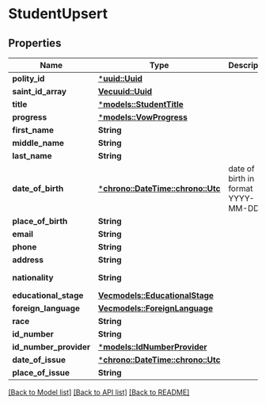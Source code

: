 # StudentUpsert

## Properties
Name | Type | Description | Notes
------------ | ------------- | ------------- | -------------
**polity_id** | [***uuid::Uuid**](UUID.md) |  | [optional] [default to None]
**saint_id_array** | [**Vec<uuid::Uuid>**](UUID.md) |  | [optional] [default to None]
**title** | [***models::StudentTitle**](StudentTitle.md) |  | [optional] [default to None]
**progress** | [***models::VowProgress**](VowProgress.md) |  | [optional] [default to None]
**first_name** | **String** |  | [optional] [default to None]
**middle_name** | **String** |  | [optional] [default to None]
**last_name** | **String** |  | [optional] [default to None]
**date_of_birth** | [***chrono::DateTime::<chrono::Utc>**](date.md) | date of birth in format YYYY-MM-DD | [optional] [default to None]
**place_of_birth** | **String** |  | [optional] [default to None]
**email** | **String** |  | [optional] [default to None]
**phone** | **String** |  | [optional] [default to None]
**address** | **String** |  | [optional] [default to None]
**nationality** | **String** |  | [optional] [default to Some("Vietnamese".to_string())]
**educational_stage** | [**Vec<models::EducationalStage>**](EducationalStage.md) |  | [optional] [default to None]
**foreign_language** | [**Vec<models::ForeignLanguage>**](ForeignLanguage.md) |  | [optional] [default to None]
**race** | **String** |  | [optional] [default to None]
**id_number** | **String** |  | [optional] [default to None]
**id_number_provider** | [***models::IdNumberProvider**](IdNumberProvider.md) |  | [optional] [default to None]
**date_of_issue** | [***chrono::DateTime::<chrono::Utc>**](date.md) |  | [optional] [default to None]
**place_of_issue** | **String** |  | [optional] [default to None]

[[Back to Model list]](../README.md#documentation-for-models) [[Back to API list]](../README.md#documentation-for-api-endpoints) [[Back to README]](../README.md)


